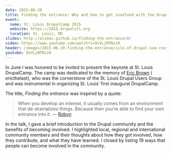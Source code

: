 ```yaml
---
date: 2015-06-20
title: Finding the entrance: Why and how to get involved with the Drupal community
event:
  name: St. Louis DrupalCamp 2015
  website: https://2015.drupalstl.org
  location: St. Louis, MO
slides: http://alimac.github.io/finding-the-entrance/#/
video: https://www.youtube.com/watch?v=9sVLjNTNzz0
header: /images/2015-06-20-finding-the-entrance/isle-of-drupal-sea-routes.jpg
youtube: 9sVLjNTNzz0
---
```


In June I was honored to be invited to present the keynote at St. Louis DrupalCamp.
The camp was dedicated to the memory of [Eric Brown](http://ericthelast.org/)
(<i class="fa fa-drupal"></i> ericthelast), who was the cornerstone of
the St. Louis Drupal Users Group and was instrumental in organizing St. Louis’
first inaugural DrupalCamp.

The title, _Finding the entrance_ was inspired by a quote:

> When you develop an interest, it usually comes from an environment that de-dramatizes things. Because then you’re able to find your own entrance into it.
> &mdash; [Robyn](http://pitchfork.com/thepitch/746-what-happens-when-there-are-no-boys-in-the-room-a-report-from-robyns-tekla-conference/)

In the talk, I gave a brief introduction to the Drupal community and
the benefits of becoming involved. I highlighted local, regional and
international community members and their thoughts about how they got involved,
how they contribute, and what they have learned. I closed by listing 19
ways that people can become involved in the community.
